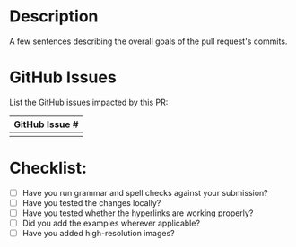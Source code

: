 # Description
A few sentences describing the overall goals of the pull request's commits.

# GitHub Issues
List the GitHub issues impacted by this PR:

| GitHub Issue # |
| -------------- |
| |

# Checklist:

- [ ] Have you run grammar and spell checks against your submission?
- [ ] Have you tested the changes locally?
- [ ] Have you tested whether the hyperlinks are working properly?
- [ ] Did you add the examples wherever applicable?
- [ ] Have you added high-resolution images?

